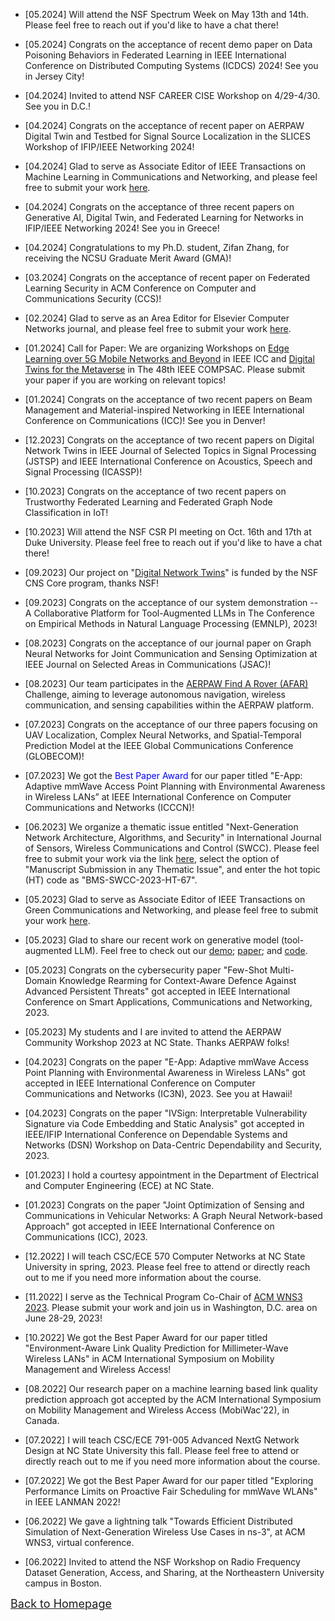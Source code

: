 
<!-- ## <span id="j2"><font color='darkblue' face="Georgia">RECENT NEWS</font></span> -->
* \[05.2024\] Will attend the NSF Spectrum Week on May 13th and 14th. Please feel free to reach out if you'd like to have a chat there!

* \[05.2024\] Congrats on the acceptance of recent demo paper on Data Poisoning Behaviors in Federated Learning in IEEE International Conference on Distributed Computing Systems (ICDCS) 2024! See you in Jersey City!

* \[04.2024\] Invited to attend NSF CAREER CISE Workshop on 4/29-4/30. See you in D.C.!

* \[04.2024\] Congrats on the acceptance of recent paper on AERPAW Digital Twin and Testbed for Signal Source Localization in the SLICES Workshop of IFIP/IEEE Networking 2024!

* \[04.2024\] Glad to serve as Associate Editor of IEEE Transactions on Machine Learning in Communications and Networking, and please feel free to submit your work [here](https://www.comsoc.org/publications/journals/ieee-tmlcn/call-for-papers).

* \[04.2024\] Congrats on the acceptance of three recent papers on Generative AI, Digital Twin, and Federated Learning for Networks in IFIP/IEEE Networking 2024! See you in Greece!

* \[04.2024\] Congratulations to my Ph.D. student, Zifan Zhang, for receiving the NCSU Graduate Merit Award (GMA)!

* \[03.2024\] Congrats on the acceptance of recent paper on Federated Learning Security in ACM Conference on Computer and Communications Security (CCS)!

* \[02.2024\] Glad to serve as an Area Editor for Elsevier Computer Networks journal, and please feel free to submit your work [here](https://www.sciencedirect.com/journal/computer-networks). 

* \[01.2024\] Call for Paper: We are organizing Workshops on [Edge Learning over 5G Mobile Networks and Beyond](https://ws21icc2024workshop-edge5gmn.edas.info/) in IEEE ICC and [Digital Twins for the Metaverse](https://ieeecompsac.computer.org/2024/dt4meta/) in The 48th IEEE COMPSAC. Please submit your paper if you are working on relevant topics!

* \[01.2024\] Congrats on the acceptance of two recent papers on Beam Management and Material-inspired Networking in IEEE International Conference on Communications (ICC)! See you in Denver!

* \[12.2023\] Congrats on the acceptance of two recent papers on Digital Network Twins in IEEE Journal of Selected Topics in Signal Processing (JSTSP) and IEEE International Conference on Acoustics, Speech and Signal Processing (ICASSP)! <!-- Go twinning and learning for NextG networking! -->

* \[10.2023\] Congrats on the acceptance of two recent papers on Trustworthy Federated Learning and Federated Graph Node Classification in IoT!

* \[10.2023\] Will attend the NSF CSR PI meeting on Oct. 16th and 17th at Duke University. Please feel free to reach out if you'd like to have a chat there!

* \[09.2023\] Our project on "[Digital Network Twins](https://www.nsf.gov/awardsearch/showAward?AWD_ID=2312138&HistoricalAwards=false)" is funded by the NSF CNS Core program, thanks NSF!

* \[09.2023\] Congrats on the acceptance of our system demonstration -- A Collaborative Platform for Tool-Augmented LLMs in The Conference on Empirical Methods in Natural Language Processing (EMNLP), 2023!

* \[08.2023\] Congrats on the acceptance of our journal paper on Graph Neural Networks for Joint Communication and Sensing Optimization at IEEE Journal on Selected Areas in Communications (JSAC)!

* \[08.2023\] Our team participates in the [AERPAW Find A Rover (AFAR)](https://aerpaw.org/aerpaw-afar-challenge/) Challenge, aiming to leverage autonomous navigation, wireless communication, and sensing capabilities within the AERPAW platform.

* \[07.2023\] Congrats on the acceptance of our three papers focusing on UAV Localization, Complex Neural Networks, and Spatial-Temporal Prediction Model at the IEEE Global Communications Conference (GLOBECOM)! 

* \[07.2023\] We got the <font color='blue'>Best Paper Award</font> for our paper titled "E-App: Adaptive mmWave Access Point Planning with Environmental Awareness in Wireless LANs” at IEEE International Conference on Computer Communications and Networks (ICCCN)!

* \[06.2023\] We organize a thematic issue entitled "Next-Generation Network Architecture, Algorithms, and Security" in International Journal of Sensors, Wireless Communications and Control (SWCC). Please feel free to submit your work via the link [here](https://bentham.manuscriptpoint.com/journals/SWCC), select the option of "Manuscript Submission in any Thematic Issue", and enter the hot topic (HT) code as "BMS-SWCC-2023-HT-67".

* \[05.2023\] Glad to serve as Associate Editor of IEEE Transactions on Green Communications and Networking, and please feel free to submit your work [here](https://www.comsoc.org/publications/journals/ieee-tgcn).

* \[05.2023\] Glad to share our recent work on generative model (tool-augmented LLM). Feel free to check out our [demo](https://huggingface.co/spaces/rewoo/ReWOO-Demo); [paper](https://arxiv.org/abs/2305.18323); and [code](https://github.com/billxbf/ReWOO).

* \[05.2023\] Congrats on the cybersecurity paper "Few-Shot Multi-Domain Knowledge Rearming for Context-Aware Defence Against Advanced Persistent Threats" got accepted in IEEE International Conference on Smart Applications, Communications and Networking, 2023.

* \[05.2023\] My students and I are invited to attend the AERPAW Community Workshop 2023 at NC State. Thanks AERPAW folks!

* \[04.2023\] Congrats on the paper "E-App: Adaptive mmWave Access Point Planning with Environmental Awareness in Wireless LANs" got accepted in IEEE International Conference on Computer Communications and Networks (IC3N), 2023. See you at Hawaii!

* \[04.2023\] Congrats on the paper "IVSign: Interpretable Vulnerability Signature via Code Embedding and Static Analysis" got accepted in IEEE/IFIP International Conference on Dependable Systems and Networks (DSN) Workshop on Data-Centric Dependability and Security, 2023.

* \[01.2023\] I hold a courtesy appointment in the Department of Electrical and Computer Engineering (ECE) at NC State.

* \[01.2023\] Congrats on the paper "Joint Optimization of Sensing and Communications in Vehicular Networks: A Graph Neural Network-based Approach" got accepted in IEEE International Conference on Communications (ICC), 2023.

* \[12.2022\] I will teach CSC/ECE 570 Computer Networks at NC State University in spring, 2023. Please feel free to attend or directly reach out to me if you need more information about the course.

* \[11.2022\] I serve as the Technical Program  Co-Chair of [ACM WNS3 2023](https://www.nsnam.org/research/wns3/wns3-2023/). Please submit your work and join us in Washington, D.C. area on June 28-29, 2023!

* \[10.2022\] We got the Best Paper Award for our paper titled "Environment-Aware Link Quality Prediction for Millimeter-Wave Wireless LANs" in ACM International Symposium on Mobility Management and Wireless Access!

* \[08.2022\] Our research paper on a machine learning based link quality prediction approach got accepted by the ACM International Symposium on Mobility Management and Wireless Access (MobiWac'22), in Canada.

* \[07.2022\] I will teach CSC/ECE 791-005 Advanced NextG Network Design at NC State University this fall. Please feel free to attend or directly reach out to me if you need more information about the course.

* \[07.2022\] We got the Best Paper Award for our paper titled "Exploring Performance Limits on Proactive Fair Scheduling for mmWave WLANs" in IEEE LANMAN 2022!

* \[06.2022\] We gave a lightning talk "Towards Efficient Distributed Simulation of Next-Generation Wireless Use Cases in ns-3", at ACM WNS3, virtual conference.

* \[06.2022\] Invited to attend the NSF Workshop on Radio Frequency Dataset Generation, Access, and Sharing, at the Northeastern University campus in Boston.

<!-- ### Mar., 2022
* Invited to give a research talk "Location, Location, Location: Intelligent mmWave Networking Design for Next-Generation Wireless Systems", at the University of Pittsburgh, USA. -->

<!-- ### Jan., 2022
* Invited to give a research talk "Intelligent mmWave Networking Design for Next-Generation Wireless Systems", at Department of Computer Science and Engineering, University of Notre Dame, USA. -->

<!-- ### Nov., 2021
* I serve as the Technical Program  Co-Chair of [ACM WNS3 2022](https://www.nsnam.org/research/wns3/wns3-2022/). Please submit your work and join us at the U.S. National Institute of Standards and Technology (NIST), in Gaithersburg, Maryland!

### Oct., 2021
* Our journal paper on a Wi-Fi autonomous networked system with mobility has been accepted to publish on [Journal of Parallel and Distributed Computing](https://www.journals.elsevier.com/journal-of-parallel-and-distributed-computing).

* Our journal paper on the study of multi-AP network planning for WLAN has been accepted to publish on [Transactions on Networking](https://ieeexplore.ieee.org/xpl/RecentIssue.jsp?punumber=90).

### Jul., 2021
* Our journal paper on the study of blockage tolerance for wireless backhaul has been accepted to publish on [Computer Networks](https://www.journals.elsevier.com/computer-networks).

### Jun., 2021
* Attended the [ACM WNS3](https://www.nsnam.org/research/wns3/wns3-2021/) and presented the research paper on the study of channel modeling, 21-25 June, 2021.-->

<!-- ### May, 2021
* Attended the [IEEE INFOCOM](https://infocom2021.ieee-infocom.org/) on 10-13 May, 2021. -->

<!--### Apr., 2021
* Our research paper on the study of mmWave channels got accepted in ACM WNS3, 2021.

### Mar., 2021
* We submitted one recent paper on wireless backhaul to [Computer Networks](https://www.journals.elsevier.com/computer-networks).

### Jan., 2021
* Our research paper on the use of reflectors in mmWave networks has been accepted by the IEEE International Conference on Communications in 2021.

### Dec., 2020
* Presented the research work "Location, Location, Location: Maximizing mmWave LAN performance through intelligent wireless networking strategies" in ECE PhD proposal presentation, at Georgia Tech, USA.

### Nov., 2020
* Attended the 45th IEEE Local Computer Conference on 16-19 Nov., 2020, and presented our recent research work on a novel robust multi-AP association strategy in 60 GHz wireless LAN. Also, our paper was selected as the second Best Paper among all accepted papers. 

* We submitted one recent paper on maximizing network coverage with intelligent reflector planning to [IEEE ICC](https://icc2021.ieee-icc.org/).

### Oct, 2020
* Our research jounal paper about the design of wireless backhaul for 5G and beyond got accepted by Computer Communications, 2020.

### Sept, 2020
* Attended the [ACM MobiCom](https://sigmobile.org/mobicom/2020/) and [ACM mmNets](https://mmnets.cse.sc.edu/) on 21-25 Sept., 2020.

* Our research paper on mobile WiFi got accepted by the ACM International Symposium on Mobility Management and Wireless Access (MobiWac'20), in Spain.

* Our research paper on robust access point association got accepted by the 45th IEEE Conference on Local Computer Networks (LCN), 2020, in Austrilia.


### July, 2020
* Attended the [IEEE International Symposium on Local and Metropolitan Area Networks](https://lanman2020.ieee-lanman.org/) on 13-14 July, 2020, and presented our recent research work "On the Potential Benifits of Mobile APs in mmWave WLANs".


### Jun, 2020
* Our research paper on multiple mobile APs has been accepted by the IEEE International Symposium on Local and Metropolitan Area Networks, 2020.

* Attended the [ACM MobiSys](https://www.sigmobile.org/mobisys/2020/) on 16-19 June, 2020.

* Attended the [IFIP Networking Conference](https://networking.ifip.org/2020/) on 22-25 June, 2020, and got the NSF student grant.

### May, 2020
* Our research paper on AP mobility has been accepted by the IEEE International Conference on Communications in 2020.

* Attended the [IEEE Wireless Communications and Networking Conference](https://wcnc2020.ieee-wcnc.org/) on 25-28 May 2020.

### April, 2020
* Gave a research talk "Robust mmWave Design for Next-generation Wireless Networks", at ECE seminar, Georgia Institute of Technology, USA.

### Mar, 2020
* We submitted one recent paper on mobile mmWave WiFi study to [IEEE International Symposium on Local and Metropolitan Area Networks](https://lanman2020.ieee-lanman.org/).

### Jan, 2020
* We submitted one recent paper on machine learning-based AP mobility approach to [ACM MobiHoc](https://www.sigmobile.org/mobihoc/2020/).

### Nov, 2019

* Attended ACM International Conference on Modeling, Analysis and Simulation of Wireless and Mobile Systems (MSWiM) on Nov. 25th, 2019, in Miami, and presented two accepted papers. One paper was the Best Paper Award finalist. 

* Attended NSF I/UCRC Meeting for Fiber Wireless Integration and Networking for Heterogeneous Mobile Data Communications on Nov. 6th, 2019, and presented a poster about the work of mmWave Wireless LANs. 

### Oct, 2019
* We submitted one recent paper on multi-AP wireless LAN to [IEEE/ACM Transactions on Networking](https://ton.lids.mit.edu/index.html).

* We submitted one recent paper on AP mobility in WiFi networks to [IEEE International Conference on Communications](https://icc2020.ieee-icc.org/).

### July, 2019
* Two of our research papers have been accepted by the 22nd ACM International Conference on Modeling, Analysis and Simulation of Wireless and Mobile Systems (MSWiM) in 2019, which is ranked as *A* in [Core Conference Portal](http://portal.core.edu.au/conf-ranks/). 

* We submitted one recent paper on robust mmWave backhaul networks to [IEEE Transactions on Wireless Communications](https://ieeexplore.ieee.org/xpl/RecentIssue.jsp?punumber=7693).

### June, 2019

* Our research on mobile WiFi systems has been accepted as poster paper in ACM MobiCom 2019.  

### May, 2019

* Attended IEEE International Communication Conference (ICC) on May 20th, 2019, in Shanghai, and presented two accepted papers. 

* One of our research papers on end-to-end simulations of mmWave backhaul networks in ns-3 was accepted by ACM WNS3 workshop.-->


[<u><font size='4'>Back to Homepage</font></u>](https://yuchen-sh.github.io)
